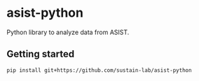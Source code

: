 # asist-python

Python library to analyze data from ASIST.

## Getting started

```
pip install git+https://github.com/sustain-lab/asist-python
```
